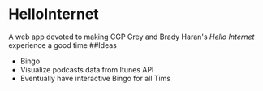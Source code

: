 # HelloInternet
A web app devoted to making CGP Grey and Brady Haran's *Hello Internet* experience a good time 
##Ideas
* Bingo
* Visualize podcasts data from Itunes API
* Eventually have interactive Bingo for all Tims

